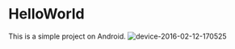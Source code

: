# HelloWorld
This is a simple project on Android.
![device-2016-02-12-170525](https://cloud.githubusercontent.com/assets/15065252/13023102/252485e0-d1ab-11e5-8779-dc5c19d52f10.png)
